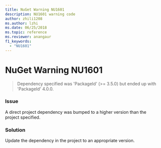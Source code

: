 ```yaml
---
title: NuGet Warning NU1601
description: NU1601 warning code
author: zhili1208
ms.author: lzhi
ms.date: 06/25/2018
ms.topic: reference
ms.reviewer: anangaur
f1_keywords: 
  - "NU1601"
---
```


# NuGet Warning NU1601

> Dependency specified was 'PackageId' (>= 3.5.0) but ended up with 'PackageId' 4.0.0.

### Issue
A direct project dependency was bumped to a higher version than the project specified.

### Solution
Update the dependency in the project to an appropriate version.